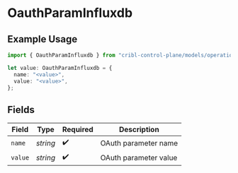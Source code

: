 # OauthParamInfluxdb

## Example Usage

```typescript
import { OauthParamInfluxdb } from "cribl-control-plane/models/operations";

let value: OauthParamInfluxdb = {
  name: "<value>",
  value: "<value>",
};
```

## Fields

| Field                 | Type                  | Required              | Description           |
| --------------------- | --------------------- | --------------------- | --------------------- |
| `name`                | *string*              | :heavy_check_mark:    | OAuth parameter name  |
| `value`               | *string*              | :heavy_check_mark:    | OAuth parameter value |